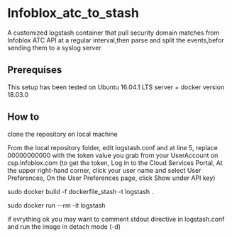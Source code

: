 # Infoblox_atc_to_stash
A customized logstash container that pull security domain matches from Infoblox ATC API at a regular interval,then parse and split the events,befor sending them to a syslog server 
## Prerequises
This setup has been tested on Ubuntu 16.04.1 LTS server + docker version 18.03.0
## How to
clone the repository on local machine

From the local repository folder, edit logstash.conf and at line 5, replace 00000000000 with the token value you grab from your UserAccount on csp.infoblox.com
(to get the token, Log in to the Cloud Services Portal, At the upper right-hand corner, click your user name and select User Preferences, 
On the User Preferences page, click Show under API key)

sudo docker build -f dockerfile_stash -t logstash .

sudo docker run --rm -it logstash

if evrything ok you may want to comment stdout directive in logstash.conf and run the image in detach mode (-d)
